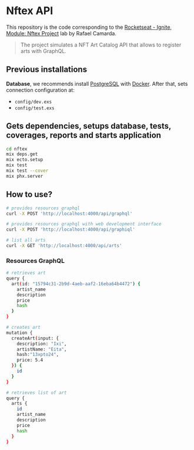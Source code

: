 # Nftex API

This repository is the code corresponding to the [Rocketseat - Ignite, Module: Nftex Project](https://app.rocketseat.com.br/node/projeto-nftex-2022) lab by Rafael Camarda.

> The project simulates a NFT Art Catalog API that allows to register arts with GraphQL.

## Previous installations

**Database**, we recommends install [PostgreSQL](https://www.postgresql.org/) with [Docker](https://hub.docker.com/_/postgres). After that, sets connection configuration at:

- `config/dev.exs`
- `config/test.exs`

## Gets dependencies, setups database, tests, coverages, reports and starts application

```bash
cd nftex
mix deps.get
mix ecto.setup
mix test
mix test --cover
mix phx.server
```

## How to use?

```bash
# provides resources graphql
curl -X POST 'http://localhost:4000/api/graphql'

# provides resources graphql with web development interface
curl -X POST 'http://localhost:4000/api/graphiql'

# list all arts
curl -X GET 'http://localhost:4000/api/arts'
```

### Resources GraphQL

```bash
# retrieves art
query {
  art(id: "15794c31-2b9d-4aeb-aaf2-16eba64b4472") {
    artist_name
    description
    price
    hash
  }
}

# creates art
mutation {
  createArt(input: {
    description: "Ixi",
    artistName: "Eita",
    hash:"13xpto24",
    price: 5.4
  }) {
    id
  }
}

# retrieves list of art
query {
  arts {
    id
    artist_name
    description
    price
    hash
  }
}
```
